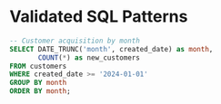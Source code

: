 # Validated SQL Patterns
```sql
-- Customer acquisition by month
SELECT DATE_TRUNC('month', created_date) as month,
       COUNT(*) as new_customers
FROM customers 
WHERE created_date >= '2024-01-01'
GROUP BY month
ORDER BY month;
```
